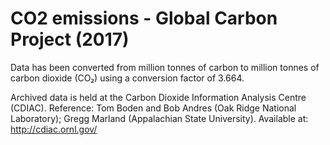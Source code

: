 # CO2 emissions - Global Carbon Project (2017)

Data has been converted from million tonnes of carbon to million tonnes of carbon dioxide (CO₂) using a conversion factor of 3.664.

Archived data is held at the Carbon Dioxide Information Analysis Centre (CDIAC). Reference: Tom Boden and Bob Andres (Oak Ridge National Laboratory); Gregg Marland (Appalachian State University). Available at: http://cdiac.ornl.gov/